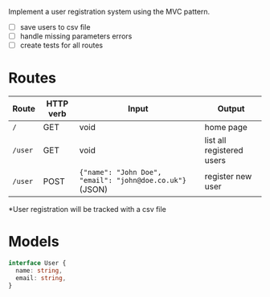 Implement a user registration system using the MVC pattern.

* [ ] save users to csv file
* [ ] handle missing parameters errors
* [ ] create tests for all routes

# Routes
<!--
| Route | HTTP verb | Input | Output|
| ----- | --------- | ----- | ----- |
| `/` | | | |
| `/` | | | |
-->

| Route | HTTP verb | Input | Output|
| ----- | --------- | ----- | ----- |
| `/` | GET | void | home page |
| `/user` | GET | void | list all registered users |
| `/user` | POST | `{"name": "John Doe", "email": "john@doe.co.uk"}` (JSON) | register new user |
 
*User registration will be tracked with a csv file

# Models

```ts
interface User {
  name: string,
  email: string,
}
```